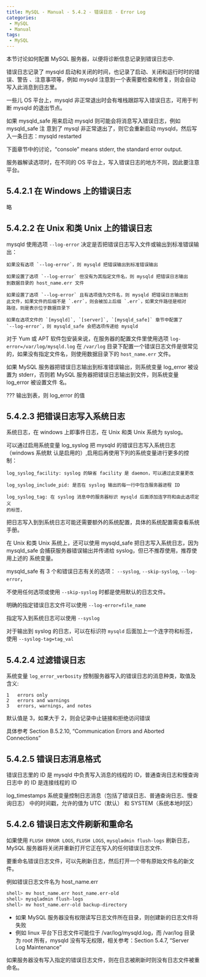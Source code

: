 ```yaml
---
title: MySQL - Manual - 5.4.2 - 错误日志 - Error Log
categories: 
 - MySQL
 - Manual
tags: 
 - MySQL
---
```


本节讨论如何配置 MySQL 服务器，以便将诊断信息记录到错误日志中.

<!--more-->

错误日志记录了 mysqld 启动和关闭的时间，也记录了启动、关闭和运行时时的错误、警告
、注意事项等，例如 mysqld 注意到一个表需要检查和修复，则会自动写入此消息到日志里。

一些儿 OS 平台上，mysqld 非正常退出时会有堆栈跟踪写入错误日志，可用于判断 mysqld
的退出节点。

如果 mysqld_safe 用来启动 mysqld 则可能会将消息写入错误日志，例如 mysqld_safe 注
意到了 mysql 非正常退出了，则它会重新启动 mysqld，然后写入一条日志：mysqld
restarted

下面章节中的讨论，“console” means stderr, the standard error output. 

服务器解读选项时，在不同的 OS 平台上，写入错误日志的地方不同，因此要注意平台。

## 5.4.2.1 在 Windows 上的错误日志

略

## 5.4.2.2 在 Unix 和类 Unix 上的错误日志

mysqld 使用选项 `--log-error` 决定是否把错误日志写入文件或输出到标准错误输出：

    如果没有选项 `--log-error`，则 mysqld 把错误输出到标准错误输出

    如果设置了选项 `--log-error` 但没有为其指定文件名，则 mysqld 把错误日志输出
    到数据目录的 host_name.err 文件

    如果设置了选项 `--log-error` 且有选项值为文件名，则 mysqld 把错误日志输出到
    此文件，如果文件的后缀不是 `.err`，则会被加上后缀 `.err`，如果文件路径是相对
    路径，则是表示位于数据目录下

    如果在选项文件的 `[mysqld]`, `[server]`, `[mysqld_safe]` 章节中配置了
    `--log-error`，则 mysqld_safe 会把选项传递给 mysqld

对于 Yum 或 APT 软件包安装来说，在服务器的配置文件里使用选项
`log-error=/var/log/mysqld.log` 在 `/var/log` 目录下配置一个错误日志文件是很常见
的，如果没有指定文件名，则使用数据目录下的 `host_name.err` 文件。

如果 MySQL 服务器把错误日志输出到标准错误输出，则系统变量 log_error 被设置为
stderr，否则若 MySQL 服务器把错误日志输出到文件，则系统变量 log_error 被设置文件
名。

??? 输出到表，则 log_error 的值

## 5.4.2.3 把错误日志写入系统日志

系统日志，在 windows 上即事件日志，在 Unix 和类 Unix 系统为 syslog。

可以通过启用系统变量 log_syslog 把 mysqld 的错误日志写入系统日志（windows 系统默
认是启用的）,启用后再使用下列的系统变量进行更多的控制：

    log_syslog_facility: syslog 的缺省 facility 是 daemon，可以通过此变量更改

    log_syslog_include_pid: 是否在 syslog 输出的每一行中包含服务器进程 ID

    log_syslog_tag: 在 syslog 消息中的服务器标识 mysqld 后面添加连字符和由此选项定义
    的标签，

把日志写入到到系统日志可能还需要额外的系统配置，具体的系统配置需查看系统手册。

在 Unix 和类 Unix 系统上，还可以使用 mysqld_safe 把日志写入系统日志，因为
mysqld_safe 会捕获服务器错误输出并传递给 syslog，但已不推荐使用，推荐使用上述的
系统变量。

mysqld_safe 有 3 个和错误日志有关的选项：
    `--syslog`,
    `--skip-syslog`,
    `--log-error`，

不使用任何选项或使用 `--skip-syslog` 时都是使用默认的日志文件。

明确的指定错误日志文件可以使用 `--log-error=file_name`

指定写入到系统日志可以使用 `--syslog`

对于输出到 syslog 的日志，可以在标识符 `mysqld` 后面加上一个连字符和标签，使用
`--syslog-tag=tag_val`

## 5.4.2.4 过滤错误日志

系统变量 `log_error_verbosity` 控制服务器写入的错误日志的消息种类，取值及含义:

    1   errors only
    2   errors and warnings
    3   errors, warnings, and notes

默认值是 3，如果大于 2，则会记录中止链接和拒绝访问错误

具体参考 Section B.5.2.10, “Communication Errors and Aborted Connections”

## 5.4.2.5 错误日志消息格式

错误日志里的 ID 是 mysqld 中负责写入消息的线程的 ID，普通查询日志和慢查询日志中
的 ID 是连接线程的 ID

log_timestamps 系统变量控制日志消息（包括了错误日志、普通查询日志、慢查询日志）
中的时间戳，允许的值为 UTC（默认） 和 SYSTEM（系统本地时区）

## 5.4.2.6 错误日志文件刷新和重命名

如果使用 `FLUSH ERROR LOGS`, `FLUSH LOGS`, `mysqladmin flush-logs` 刷新日志，
MySQL 服务器将关闭并重新打开它正在写入的任何错误日志文件.

要重命名错误日志文件，可以先刷新日志，然后打开一个带有原始文件名的新文件。

例如错误日志文件名为 host_name.err
```bash
shell> mv host_name.err host_name.err-old
shell> mysqladmin flush-logs
shell> mv host_name.err-old backup-directory
```
* 如果 MySQL 服务器没有权限读写日志文件所在目录，则创建新的日志文件将失败
* 例如 linux 平台下日志文件可能位于 /var/log/mysqld.log，而 /var/log 目录为 root
  所有，mysqld 没有写无权限，相关参考：Section 5.4.7, “Server Log Maintenance”

如果服务器没有写入指定的错误日志文件，则在日志被刷新时则没有日志文件被重命名。
